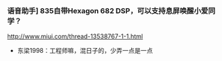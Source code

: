 ### 语音助手] 835自带Hexagon 682 DSP，可以支持息屏唤醒小爱同学？
http://www.miui.com/thread-13538767-1-1.html
- 东梁1998：工程师嘛，混日子的，少弄一点是一点